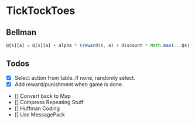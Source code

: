 # TickTockToes

## Bellman
```js
Q[s][a] = Q[s][a] + alpha * (reward(s, a) + discount * Math.max(...Qs) - Q[s][a])
```

## Todos
- [x] Select action from table. If none, randomly select.
- [x] Add reward/punishment when game is done.
- [] Convert back to Map
- [] Compress Repeating Stuff
- [] Huffman Coding
- [] Use MessagePack
